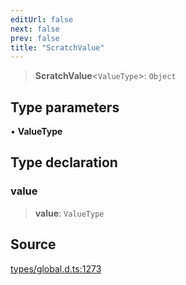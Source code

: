 ```yaml
---
editUrl: false
next: false
prev: false
title: "ScratchValue"
---
```


> **ScratchValue**\<`ValueType`\>: `Object`

## Type parameters

• **ValueType**

## Type declaration

### value

> **value**: `ValueType`

## Source

[types/global.d.ts:1273](https://github.com/algorandfoundation/tealscript/blob/18ba30a9/types/global.d.ts#L1273)
